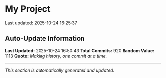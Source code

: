 # My Project


Last updated: 2025-10-24 16:25:37































































































































































































































































































































































































































































































































































































































































































































































































































































































































































































































































































































































































































































































































































## Auto-Update Information

**Last Updated:** 2025-10-24 16:50:43
**Total Commits:** 920
**Random Value:** 1113
**Quote:** _Making history, one commit at a time._

---
_This section is automatically generated and updated._